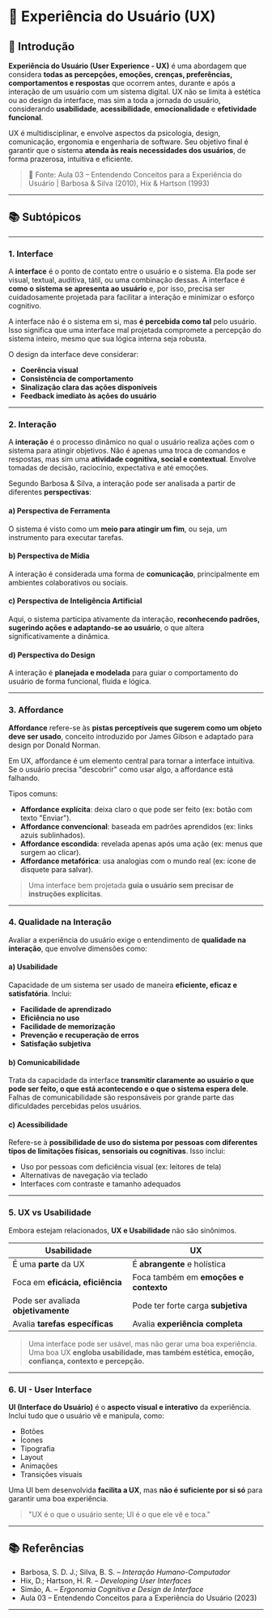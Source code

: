 # 🧠 Experiência do Usuário (UX)

## 📌 Introdução

**Experiência do Usuário (User Experience - UX)** é uma abordagem que considera **todas as percepções, emoções, crenças, preferências, comportamentos e respostas** que ocorrem antes, durante e após a interação de um usuário com um sistema digital. UX não se limita à estética ou ao design da interface, mas sim a toda a jornada do usuário, considerando **usabilidade**, **acessibilidade**, **emocionalidade** e **efetividade funcional**.

UX é multidisciplinar, e envolve aspectos da psicologia, design, comunicação, ergonomia e engenharia de software. Seu objetivo final é garantir que o sistema **atenda às reais necessidades dos usuários**, de forma prazerosa, intuitiva e eficiente.

> 📖 Fonte: Aula 03 – Entendendo Conceitos para a Experiência do Usuário | Barbosa & Silva (2010), Hix & Hartson (1993)

---

## 📚 Subtópicos

---

### 1. Interface

A **interface** é o ponto de contato entre o usuário e o sistema. Ela pode ser visual, textual, auditiva, tátil, ou uma combinação dessas. A interface é **como o sistema se apresenta ao usuário** e, por isso, precisa ser cuidadosamente projetada para facilitar a interação e minimizar o esforço cognitivo.

A interface não é o sistema em si, mas **é percebida como tal** pelo usuário. Isso significa que uma interface mal projetada compromete a percepção do sistema inteiro, mesmo que sua lógica interna seja robusta.

O design da interface deve considerar:
- **Coerência visual**
- **Consistência de comportamento**
- **Sinalização clara das ações disponíveis**
- **Feedback imediato às ações do usuário**

---

### 2. Interação

A **interação** é o processo dinâmico no qual o usuário realiza ações com o sistema para atingir objetivos. Não é apenas uma troca de comandos e respostas, mas sim uma **atividade cognitiva, social e contextual**. Envolve tomadas de decisão, raciocínio, expectativa e até emoções.

Segundo Barbosa & Silva, a interação pode ser analisada a partir de diferentes **perspectivas**:

#### a) Perspectiva de Ferramenta  
O sistema é visto como um **meio para atingir um fim**, ou seja, um instrumento para executar tarefas.

#### b) Perspectiva de Mídia  
A interação é considerada uma forma de **comunicação**, principalmente em ambientes colaborativos ou sociais.

#### c) Perspectiva de Inteligência Artificial  
Aqui, o sistema participa ativamente da interação, **reconhecendo padrões, sugerindo ações e adaptando-se ao usuário**, o que altera significativamente a dinâmica.

#### d) Perspectiva do Design  
A interação é **planejada e modelada** para guiar o comportamento do usuário de forma funcional, fluida e lógica.

---

### 3. Affordance

**Affordance** refere-se às **pistas perceptíveis que sugerem como um objeto deve ser usado**, conceito introduzido por James Gibson e adaptado para design por Donald Norman.

Em UX, affordance é um elemento central para tornar a interface intuitiva. Se o usuário precisa "descobrir" como usar algo, a affordance está falhando.

Tipos comuns:
- **Affordance explícita**: deixa claro o que pode ser feito (ex: botão com texto "Enviar").
- **Affordance convencional**: baseada em padrões aprendidos (ex: links azuis sublinhados).
- **Affordance escondida**: revelada apenas após uma ação (ex: menus que surgem ao clicar).
- **Affordance metafórica**: usa analogias com o mundo real (ex: ícone de disquete para salvar).

> Uma interface bem projetada **guia o usuário sem precisar de instruções explícitas**.

---

### 4. Qualidade na Interação

Avaliar a experiência do usuário exige o entendimento de **qualidade na interação**, que envolve dimensões como:

#### a) Usabilidade  
Capacidade de um sistema ser usado de maneira **eficiente, eficaz e satisfatória**. Inclui:
- **Facilidade de aprendizado**
- **Eficiência no uso**
- **Facilidade de memorização**
- **Prevenção e recuperação de erros**
- **Satisfação subjetiva**

#### b) Comunicabilidade  
Trata da capacidade da interface **transmitir claramente ao usuário o que pode ser feito, o que está acontecendo e o que o sistema espera dele**. Falhas de comunicabilidade são responsáveis por grande parte das dificuldades percebidas pelos usuários.

#### c) Acessibilidade  
Refere-se à **possibilidade de uso do sistema por pessoas com diferentes tipos de limitações físicas, sensoriais ou cognitivas**. Isso inclui:
- Uso por pessoas com deficiência visual (ex: leitores de tela)
- Alternativas de navegação via teclado
- Interfaces com contraste e tamanho adequados

---

### 5. UX vs Usabilidade

Embora estejam relacionados, **UX e Usabilidade** não são sinônimos.

| Usabilidade                          | UX                                   |
|-------------------------------------|--------------------------------------|
| É uma **parte** da UX               | É **abrangente** e holística         |
| Foca em **eficácia, eficiência**    | Foca também em **emoções e contexto**|
| Pode ser avaliada **objetivamente**| Pode ter forte carga **subjetiva**   |
| Avalia **tarefas específicas**      | Avalia **experiência completa**      |

> Uma interface pode ser usável, mas não gerar uma boa experiência.  
> Uma boa UX **engloba usabilidade, mas também estética, emoção, confiança, contexto e percepção.**

---

### 6. UI - User Interface

**UI (Interface do Usuário)** é o **aspecto visual e interativo** da experiência. Inclui tudo que o usuário vê e manipula, como:
- Botões
- Ícones
- Tipografia
- Layout
- Animações
- Transições visuais

Uma UI bem desenvolvida **facilita a UX**, mas **não é suficiente por si só** para garantir uma boa experiência.

> "UX é o que o usuário sente; UI é o que ele vê e toca."

---

## 📚 Referências
- Barbosa, S. D. J.; Silva, B. S. – *Interação Humano-Computador*  
- Hix, D.; Hartson, H. R. – *Developing User Interfaces*  
- Simão, A. – *Ergonomia Cognitiva e Design de Interface*  
- Aula 03 – Entendendo Conceitos para a Experiência do Usuário (2023)

---
